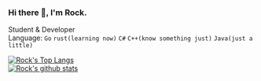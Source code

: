 ### Hi there 👋, I'm Rock.
Student & Developer  
Language: `Go` `rust(learning now)` `C#` `C++(know something just)` `Java(just a little)`  
  
[![Rock's Top Langs](https://github-readme-stats.vercel.app/api/top-langs/?username=rockrockwhite&theme=onedark)](https://github.com/anuraghazra/github-readme-stats)  
[![Rock's github stats](https://github-readme-stats.vercel.app/api?username=rockrockwhite&theme=onedark)](https://github.com/anuraghazra/github-readme-stats)  

